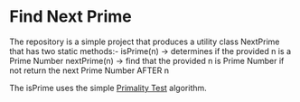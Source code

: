 # Find Next Prime

The repository is a simple project that produces a utility class NextPrime that has two static methods:-
isPrime(n) -> determines if the provided n is a Prime Number
nextPrime(n) -> find that the provided n is Prime Number if not return the next Prime Number AFTER n

The isPrime uses the simple [Primality Test](https://en.wikipedia.org/wiki/Primality_test) algorithm.


